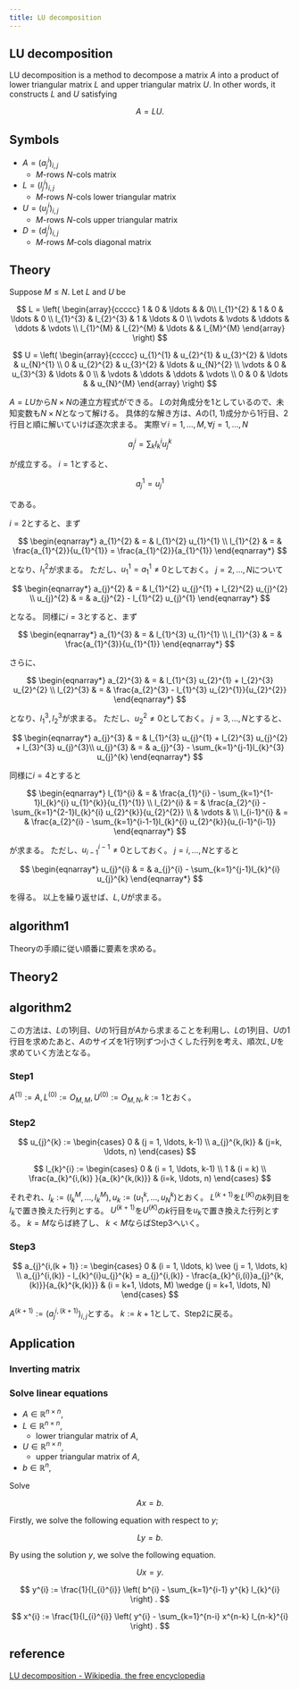 ```yaml
---
title: LU decomposition
---
```


## LU decomposition
LU decomposition is a method to decompose a matrix $A$ into a product of lower triangular matrix $L$ and upper triangular matrix $U$.
In other words, it constructs $L$ and $U$ satisfying

$$
    A = LU
    .
$$

## Symbols
* $A = (a_{j}^{i})_{i,j}$
    * $M$-rows $N$-cols matrix
* $L = (l_{j}^{i})_{i,j}$
    * $M$-rows $N$-cols lower triangular matrix
* $U = (u_{j}^{i})_{i,j}$
    * $M$-rows $N$-cols upper triangular matrix
* $D = (d_{j}^{i})_{i,j}$
    * $M$-rows $M$-cols diagonal matrix

## Theory
Suppose $M \le N$.
Let $L$ and $U$ be

$$
L =
    \left(
        \begin{array}{ccccc}
            1 & 0 & \ldots &   & 0\\
            l_{1}^{2} & 1 & 0 & \ldots & 0 \\
            l_{1}^{3} & l_{2}^{3} & 1 & \ldots & 0 \\
            \vdots & \vdots & \ddots & \ddots & \vdots \\
            l_{1}^{M} & l_{2}^{M} &  \ldots &  & l_{M}^{M}
        \end{array}
    \right)
$$

$$
U =
    \left(
        \begin{array}{ccccc}
            u_{1}^{1} & u_{2}^{1} & u_{3}^{2} & \ldots  & u_{N}^{1} \\
            0 & u_{2}^{2} & u_{3}^{2} & \ldots & u_{N}^{2} \\
            \vdots & 0 & u_{3}^{3} & \ldots & 0 \\
             & \vdots & \ddots & \ddots & \vdots \\
            0 & 0 & \ldots &  & u_{N}^{M}
        \end{array}
    \right)
$$

$A = LU$から$N \times N$の連立方程式ができる。
$L$の対角成分を1としているので、未知変数も$N \times N$となって解ける。
具体的な解き方は、$A$の(1, 1)成分から1行目、2行目と順に解いていけば逐次求まる。
実際$\forall i = 1, \ldots, M, \forall j = 1, \ldots, N$

$$
    a_{j}^{i} = \sum_{k}l_{k}^{i}u_{j}^{k} 
$$

が成立する。
$i=1$とすると、

$$
a_{j}^{1} = u_{j}^{1}
$$

である。

$i=2$とすると、まず

$$
\begin{eqnarray*}
    a_{1}^{2} & = & l_{1}^{2} u_{1}^{1} \\
    l_{1}^{2} & = & \frac{a_{1}^{2}}{u_{1}^{1}} = \frac{a_{1}^{2}}{a_{1}^{1}} 
\end{eqnarray*}
$$

となり、$l_{1}^{2}$が求まる。
ただし、$u_{1}^{1} = a_{1}^{1} \neq 0$としておく。
$j = 2, \ldots, N$について

$$
\begin{eqnarray*}
    a_{j}^{2} & = & l_{1}^{2} u_{j}^{1} + l_{2}^{2} u_{j}^{2} \\
    u_{j}^{2} & = & a_{j}^{2} - l_{1}^{2} u_{j}^{1}
\end{eqnarray*}
$$

となる。
同様に$i=3$とすると、まず

$$
\begin{eqnarray*}
    a_{1}^{3} & = & l_{1}^{3} u_{1}^{1} \\
    l_{1}^{3} & = & \frac{a_{1}^{3}}{u_{1}^{1}}
\end{eqnarray*}
$$

さらに、

$$
\begin{eqnarray*}
    a_{2}^{3} & = & l_{1}^{3} u_{2}^{1} + l_{2}^{3} u_{2}^{2} \\
    l_{2}^{3} & = & \frac{a_{2}^{3} - l_{1}^{3} u_{2}^{1}}{u_{2}^{2}}
\end{eqnarray*}
$$

となり、$l_{1}^{3}, l_{2}^{3}$が求まる。
ただし、$u_{2}^{2} \neq 0$としておく。
$j = 3, \ldots, N$とすると、

$$
\begin{eqnarray*}
    a_{j}^{3} & = & l_{1}^{3} u_{j}^{1} + l_{2}^{3} u_{j}^{2} + l_{3}^{3} u_{j}^{3}\\
    u_{j}^{3} & = & a_{j}^{3} - \sum_{k=1}^{j-1}l_{k}^{3} u_{j}^{k}
\end{eqnarray*}
$$

同様に$i=4$とすると

$$
\begin{eqnarray*}
    l_{1}^{i} & = & \frac{a_{1}^{i} - \sum_{k=1}^{1-1}l_{k}^{i} u_{1}^{k}}{u_{1}^{1}} \\
    l_{2}^{i} & = & \frac{a_{2}^{i} - \sum_{k=1}^{2-1}l_{k}^{i} u_{2}^{k}}{u_{2}^{2}} \\
     & \vdots &  \\
    l_{i-1}^{i} & = & \frac{a_{2}^{i} - \sum_{k=1}^{i-1-1}l_{k}^{i} u_{2}^{k}}{u_{i-1}^{i-1}} 
\end{eqnarray*}
$$

が求まる。
ただし、$u_{i-1}^{i-1} \neq 0$としておく。
$j = i, \ldots, N$とすると

$$
\begin{eqnarray*}
    u_{j}^{i} & = & a_{j}^{i} - \sum_{k=1}^{j-1}l_{k}^{i} u_{j}^{k}
\end{eqnarray*}
$$

を得る。
以上を繰り返せば、$L, U$が求まる。

## algorithm1
Theoryの手順に従い順番に要素を求める。

## Theory2

## algorithm2
この方法は、$L$の1列目、$U$の1行目が$A$から求まることを利用し、$L$の1列目、$U$の1行目を求めたあと、$A$のサイズを1行1列ずつ小さくした行列を考え、順次$L, U$を求めていく方法となる。

### Step1
$A^{(1)}:=A, L^{(0)}:= O_{M,M}, U^{(0)} := O_{M,N}, k := 1$とおく。

### Step2
$$
u_{j}^{k} := 
    \begin{cases}
        0 & (j = 1, \ldots, k-1) \\
        a_{j}^{k,(k)} & (j=k, \ldots, n) 
    \end{cases}
$$

$$
l_{k}^{i} := 
    \begin{cases}
        0 & (i = 1, \ldots, k-1) \\
        1 & (i = k) \\
        \frac{a_{k}^{i,(k)} }{a_{k}^{k,(k)}} & (i=k, \ldots, n) 
    \end{cases}
$$

それぞれ、$l_{k} := (l_{k}^{M}, \ldots, l_{k}^{M}), u_{k} := (u_{1}^{k}, \ldots, u_{N}^{k})$とおく。
$L^{(k+1)}$を$L^{(K)}$の$k$列目を$l_{k}$で置き換えた行列とする。
$U^{(k+1)}$を$U^{(K)}$の$k$行目を$u_{k}$で置き換えた行列とする。
$k=M$ならば終了し、 $k < M$ならばStep3へいく。

### Step3
$$
    a_{j}^{i,(k + 1)} :=
        \begin{cases}	
            0 & (i = 1, \ldots, k) \vee (j = 1, \ldots, k) \\
            a_{j}^{i,(k)} - l_{k}^{i}u_{j}^{k} = a_{j}^{i,(k)} - \frac{a_{k}^{i,(i)}a_{j}^{k,(k)}}{a_{k}^{k,(k)}}  & (i = k+1, \ldots, M) \wedge (j = k+1, \ldots, N) 
        \end{cases}
$$

$A^{(k+1)} := (a_{j}^{i,(k+1)})_{i,j}$とする。
$k := k+1$として、Step2に戻る。

## Application

### Inverting matrix

### Solve linear equations
* $A \in \mathbb{R}^{n \times n}$,
* $L \in \mathbb{R}^{n \times n}$,
    * lower triangular matrix of $A$,
* $U \in \mathbb{R}^{n \times n}$,
    * upper triangular matrix of $A$,
* $b \in \mathbb{R}^{n}$,

Solve

$$
    Ax = b
    .
$$

Firstly, we solve the following equation with respect to $y$;

$$
    Ly = b
    .
$$

By using the solution $y$, we solve the following equation.

$$
    Ux = y
    .
$$

$$
    y^{i}
    :=
    \frac{1}{l_{i}^{i}}
    \left(
        b^{i}
        -
        \sum_{k=1}^{i-1}
        y^{k}
        l_{k}^{i}
    \right)
    .
$$

$$
    x^{i}
    :=
    \frac{1}{l_{i}^{i}}
    \left(
        y^{i}
        -
        \sum_{k=1}^{n-i}
        x^{n-k}
        l_{n-k}^{i}
    \right)
    .
$$


## reference
[LU decomposition - Wikipedia, the free encyclopedia](https://en.wikipedia.org/wiki/LU_decomposition)

